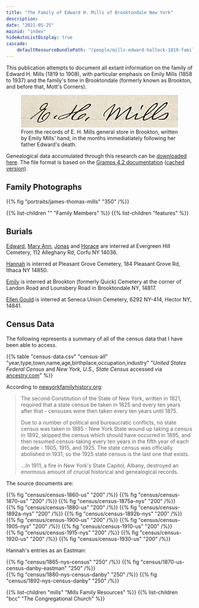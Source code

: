 ```yaml
---
title: "The Family of Edward H. Mills of Brooktondale New York"
description: 
date: "2021-05-25"
mainid: "index" 
hideAutoListDisplay: true
cascade:
    defaultResourceBundlePath: "/people/mills-edward-hallock-1819-family"
---
```


This publication attempts to document all extant information on the family of Edward H. Mills (1819 to 1908), with particular emphasis on Emily Mills (1858 to 1937) and the family's time in Brooktondale (formerly known as Brookton, and before that, Mott's Corners).

<!--more-->


<figure class="image" width="500px">
    <img src="assets/images/handwriting/eh-mills.jpg" width="500" />
    <figcaption style="max-width: 500px">From the records of E. H. Mills general store in Brookton, written by Emily Mills' hand, in the months immediatiately following her father Edward's death.</figcaptio>
</figure>

Genealogical data accumulated through this research can be <a href="/data/genealogy-data.csv">downloaded here</a>. The file format is based on the [Gramps 4.2 documentation](https://gramps-project.org/wiki/index.php/Gramps_4.2_Wiki_Manual_-_Manage_Family_Trees:_CSV_Import_and_Export) ([cached version](/data/gramps-project.org-CSV-Import.pdf)).

## Family Photographs

{{% fig "portraits/james-thomas-mills" "350" /%}}

{{% list-children "" "Family Members" %}}
{{% list-children "features" %}}

## Burials

[Edward](https://www.findagrave.com/memorial/75958691/edward-h-mills), [Mary Ann](https://www.findagrave.com/memorial/75958702/mary-ann-mills), [Jonas](https://www.findagrave.com/memorial/75958930/jonas-e-mills ) and [Horace](https://www.findagrave.com/memorial/75958913/horace-f-mills) are interred at Evergreen Hill Cemetery, 112 Alleghany Rd, Corfu NY 14036.

[Hannah](https://www.findagrave.com/memorial/168944385/hannah-mills) is interred at Pleasant Grove Cemetery, 184 Pleasant Grove Rd, Ithaca NY 14850.

[Emily](https://www.findagrave.com/memorial/160363879/mary-emily-mills) is interred at Brookton (formerly Quick) Cemetery at the corner of Landon Road and Lounsbery Road in Brooktondale NY, 14817.

[Ellen Gould](https://www.findagrave.com/memorial/35944445/ellen-jane-predmore) is interred at Seneca Union Cemetery, 6292 NY-414, Hector NY, 14841.

## Census Data

The following represents a summary of all of the census data that I have been able to access. 

{{% table "census-data.csv" "census-all" "year,type,town,name,age,birthplace,occupation,industry" "*United States Federal Census* and *New York, U.S., State Census* accessed via [ancestry.com](https://www.ancestry.com)" %}}

According to [newyorkfamilyhistory.org](https://www.newyorkfamilyhistory.org/):
    
<blockquote class="quote-only">
<p>The second Constitution of the State of New York, written in 1821, required that a state census be taken in 1825 and every ten years after that - censuses were then taken every ten years until 1875. </p>

<p>Due to a number of political and bureaucratic conflicts, no state census was taken in 1885 - New York State wound up taking a census in 1892, skipped the census which should have occurred in 1895, and then resumed census-taking every ten years in the fifth year of each decade - 1905, 1915, and 1925. The state census was officially abolished in 1931, so the 1925 state census is the last one that exists. </p>

<p>...In 1911, a fire in New York's State Capitol, Albany, destroyed an enormous amount of crucial historical and genealogical records. </p>
</blockquote>

The source documents are:

<div class="cols">
{{% fig "census/census-1860-us" "200" /%}}
{{% fig "census/census-1870-us" "200" /%}}
{{% fig "census/census-1875a-nys" "200" /%}}
</div>

<div class="cols">
{{% fig "census/census-1880-us" "200" /%}}
{{% fig "census/census-1892a-nys" "200" /%}}
{{% fig "census/census-1892b-nys" "200" /%}}
</div>

<div class="cols">
{{% fig "census/census-1900-us" "200" /%}}
{{% fig "census/census-1905-nys" "200" /%}}
{{% fig "census/census-1910-us" "200" /%}}
</div>

<div class="cols">
{{% fig "census/census-1915-nys" "200" /%}}
{{% fig "census/census-1920-us" "200" /%}}
{{% fig "census/census-1930-us" "200" /%}}
</div>

Hannah's entries as an Eastman:

<div class="cols">
{{% fig "census/1865-nys-census" "250" /%}}
{{% fig "census/1870-us-census-danby-eastman" "250" /%}}
</div>

<div class="cols">
{{% fig "census/1880-nys-census-danby" "250" /%}}
{{% fig "census/1892-nys-census-danby" "250" /%}}
</div>

{{% list-children "mills" "Mills Family Resources" %}}
{{% list-children "bcc" "The Congregational Church" %}}

